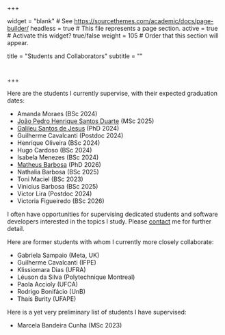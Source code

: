 +++

widget = "blank"  # See https://sourcethemes.com/academic/docs/page-builder/
headless = true  # This file represents a page section.
active = true  # Activate this widget? true/false
weight = 105  # Order that this section will appear.

title = "Students and Collaborators"
subtitle = ""

# 

+++

Here are the students I currently supervise, with their expected graduation dates:

* Amanda Moraes (BSc 2024)
* [João Pedro Henrique Santos Duarte](https://jpedroh.dev/) (MSc 2025)
* [Galileu Santos de Jesus](https://www.cin.ufpe.br/~gsj) (PhD 2024)
* Guilherme Cavalcanti (Postdoc 2024)
* Henrique Oliveira (BSc 2024)
* Hugo Cardoso (BSc 2024)
* Isabela Menezes (BSc 2024)
* [Matheus Barbosa](https://barbosamaatheus.github.io) (PhD 2026)
* Nathalia Barbosa (BSc 2025)
* Toni Maciel (BSc 2023)
* Vinicius Barbosa (BSc 2025)
* Victor Lira (Postdoc 2024)
* Victoria Figueiredo (BSc 2026)

I often have opportunities for supervising dedicated students and software developers interested in the topics I study. Please [contact](#contact) me for further detail. 

Here are former students with whom I currently more closely collaborate:

* Gabriela Sampaio (Meta, UK)
* Guilherme Cavalcanti (IFPE)
* Klissiomara Dias (UFRA)
* Léuson da Silva (Polytechnique Montreal)
* Paola Accioly (UFCA)
* Rodrigo Bonifácio (UnB)
* Thaís Burity (UFAPE)

Here is a yet very preliminary list of students I have supervised:

* Marcela Bandeira Cunha (MSc 2023)

